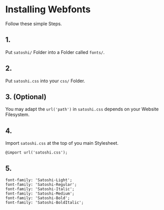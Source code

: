 # Installing Webfonts
Follow these simple Steps.

## 1.
Put `satoshi/` Folder into a Folder called `fonts/`.

## 2.
Put `satoshi.css` into your `css/` Folder.

## 3. (Optional)
You may adapt the `url('path')` in `satoshi.css` depends on your Website Filesystem.

## 4.
Import `satoshi.css` at the top of you main Stylesheet.

```
@import url('satoshi.css');
```

## 5.


```
font-family: 'Satoshi-Light';
font-family: 'Satoshi-Regular';
font-family: 'Satoshi-Italic';
font-family: 'Satoshi-Medium';
font-family: 'Satoshi-Bold';
font-family: 'Satoshi-BoldItalic';
```

